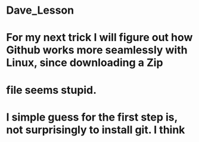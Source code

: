 # Dave_Lesson
# For my next trick I will figure out how Github works more seamlessly with Linux, since downloading a Zip
# file seems stupid.
# I simple guess for the first step is, not surprisingly to install git.  I think
